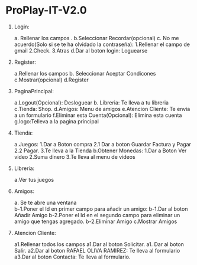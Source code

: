 # ProPlay-IT-V2.0


 1. Login: 
 
	 a. Rellenar los campos .
	 b.Seleccionar Recordar(opcional)
	 c. No me acuerdo(Solo si se te ha olvidado la contraseña):
		 1.Rellenar el campo de gmail
		 2.Check.
		 3.Atras
	 d.Dar al boton login: Loguearse
 3. Register:
 
	 a.Rellenar los campos
	 b. Seleccionar Aceptar Condicones
	 c.Mostrar(opcional)
	 d.Register
3. PaginaPrincipal:

	a.Logout(Opcional): Desloguear
	b. Libreria: Te lleva a tu libreria
	c.Tienda: Shop.
	d.Amigos: Menu de amigos
	e.Atencion Cliente: Te envia a un formulario
	f.Eliminar esta Cuenta(Opcional): Elimina esta cuenta
	g.logo:Telleva a la pagina principal
5. Tienda:

	a.Juegos:
		1.Dar a Boton compra
		2.1 Dar a boton Guardar Factura y Pagar 
		2.2 Pagar.
		3.Te lleva a la Tienda
	b.Obtener Monedas:
		1.Dar a Boton Ver video
		2.Suma dinero
		3.Te lleva al menu de videos
6. Libreria:

	a.Ver tus juegos
7. Amigos:

	a. Se te abre una ventana  
	b-1.Poner el Id en primer campo para añadir un amigo:
	b-1.Dar al boton Añadir Amigo
	b-2.Poner el Id en el segundo campo para eliminar un amigo que tengas agregado.
	b-2.Eliminar Amigo
	c.Mostrar Amigos
8. Atencion Cliente:
	
	a1.Rellenar todos los campos
	a1.Dar al boton Solicitar.
	a1. Dar al boton Salir.
	a2.Dar al boton RAFAEL OLIVA RAMIREZ: Te lleva al formulario
	a3.Dar al boton Contacta: Te lleva al formulario.	
